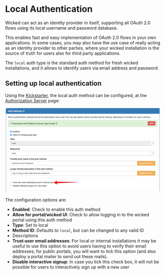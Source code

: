 # Local Authentication

Wicked can act as an identity provider in itself, supporting all OAuth 2.0 flows using its local username and password database.

This enables fast and easy implementation of OAuth 2.0 flows in your own applications. In some cases, you may also have the use case of really acting as an identity provider to other parties, where your wicked installation is the source of truth for users also for third party applications.

The `local` auth type is the standard auth method for fresh wicked installations, and it allows to identify users via email address and password.

## Setting up local authentication

Using the [Kickstarter](creating-a-portal-configuration.md), the local auth method can be configured, at the [Authorization Server](http://localhost:3333/authservers/default) page:

![Auth Method local config](images/auth-local-config.png)

The configuration options are:

* **Enabled**: Check to enable this auth method
* **Allow for portal/wicked UI**: Check to allow logging in to the wicked portal using this auth method
* **Type**: Set to local
* **Method ID**: Defaults to `local`, but can be changed to any valid ID
* Descriptions
* **Trust user email addresses**: For local or internal installations it may be useful to use this option to avoid users having to verify their email addresses; for public portals, you will want to tick this option (and also deploy a portal mailer to send out these mails).
* **Disable interactive signup**: In case you tick this check box, it will not be possible for users to interactively sign up with a new user

